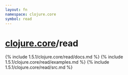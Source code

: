 ```yaml
---
layout: fn
namespace: clojure.core
symbol: read
---
```


# [clojure.core](../)/read

{% include 1.5.1/clojure.core/read/docs.md %}
{% include 1.5.1/clojure.core/read/examples.md %}
{% include 1.5.1/clojure.core/read/src.md %}


